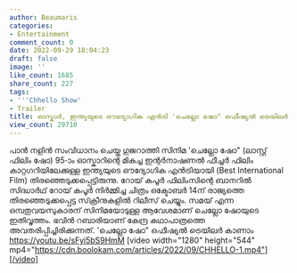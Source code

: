 ```yaml
---
author: Beaumaris
categories:
- Entertainment
comment_count: 0
date: 2022-09-29 18:04:23
draft: false
image: ''
like_count: 1685
share_count: 227
tags:
- '''Chhello Show'
- Trailer
title: ഓസ്കാർ, ഇന്ത്യയുടെ ഔദ്യോഗിക എൻട്രി 'ചെല്ലോ ഷോ" ഒഫീഷ്യൽ ട്രെയിലർ
view_count: 29710
---
```


പാൻ നളിൻ സംവിധാനം ചെയ്ത ഗുജറാത്തി സിനിമ 'ചെല്ലോ ഷോ" (ലാസ്റ്റ് ഫിലിം ഷോ) 95-ാം ഓസ്കാറിന്റെ മികച്ച ഇന്റർനാഷണൽ ഫീച്ചർ ഫിലിം കാറ്റഗറിയിലേക്കുള്ള ഇന്ത്യയുടെ ഔദ്യോഗിക എൻട്രിയായി (Best International Film) തിരഞ്ഞെടുക്കപ്പെട്ടിരുന്നു. റോയ് കപൂർ ഫിലിംസിന്റെ ബാനറിൽ സിദ്ധാർഥ് റോയ് കപൂർ നിർമ്മിച്ച ചിത്രം ഒക്ടോബർ 14ന് രാജ്യത്തെ തിരഞ്ഞെടുക്കപ്പെട്ട സ്‌ക്രീനുകളിൽ റിലീസ് ചെയ്യും. സമയ് എന്ന ഒമ്പതുവയസുകാരന് സിനിമയോടുള്ള ആവേശമാണ് ചെല്ലോ ഷോയുടെ ഇതിവൃത്തം. ഭവിൻ റബാരിയാണ് കേന്ദ്ര കഥാപാത്രത്തെ അവതരിപ്പിച്ചിരിക്കുന്നത്. 'ചെല്ലോ ഷോ" ഒഫീഷ്യൽ ട്രെയിലർ കാണാം <https://youtu.be/sFyi5bS9HmM> [video width="1280" height="544" mp4="https://cdn.boolokam.com/articles/2022/09/CHHELLO-1.mp4"][/video]
